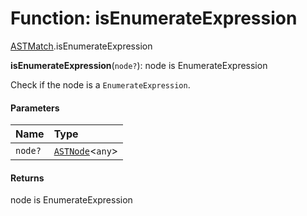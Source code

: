 # Function: isEnumerateExpression

[ASTMatch](/en/auto-docs/variable-plugin/modules/ASTMatch.md).isEnumerateExpression

**isEnumerateExpression**(`node?`): node is EnumerateExpression

Check if the node is a `EnumerateExpression`.

#### Parameters

| Name | Type |
| :------ | :------ |
| `node?` | [`ASTNode`](/en/auto-docs/variable-plugin/classes/ASTNode.md)<`any`> |

#### Returns

node is EnumerateExpression
